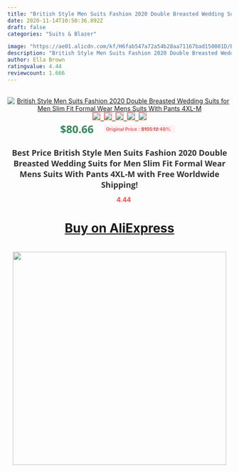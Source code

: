 ```yaml
---
title: "British Style Men Suits Fashion 2020 Double Breasted Wedding Suits for Men Slim Fit Formal Wear Mens Suits With Pants 4XL-M"
date: 2020-11-14T10:50:36.892Z
draft: false
categories: "Suits & Blazer"

image: "https://ae01.alicdn.com/kf/H6fab547a72a54b28aa71167bad150081D/British-Style-Men-Suits-Fashion-2020-Double-Breasted-Wedding-Suits-for-Men-Slim-Fit-Formal-Wear.jpg"
description: "British Style Men Suits Fashion 2020 Double Breasted Wedding Suits for Men Slim Fit Formal Wear Mens Suits With Pants 4XL-M"
author: Ella Brown
ratingvalue: 4.44
reviewcount: 1.666
---
```

<br>
<div style="text-align: center;">
<a href="https://s.click.aliexpress.com/e/_9iPtQV" target="_blank" rel="nofollow noopener noreferrer"><img alt="British Style Men Suits Fashion 2020 Double Breasted Wedding Suits for Men Slim Fit Formal Wear Mens Suits With Pants 4XL-M" class="magnifier-image" src="https://ae01.alicdn.com/kf/H6fab547a72a54b28aa71167bad150081D/British-Style-Men-Suits-Fashion-2020-Double-Breasted-Wedding-Suits-for-Men-Slim-Fit-Formal-Wear.jpg_640x640.jpg">
<br>
<img style="border:1px solid salmon" src="https://ae01.alicdn.com/kf/H6fab547a72a54b28aa71167bad150081D/British-Style-Men-Suits-Fashion-2020-Double-Breasted-Wedding-Suits-for-Men-Slim-Fit-Formal-Wear.jpg_120x120.jpg">&nbsp;&nbsp;<img style="border:1px solid salmon" src="https://ae01.alicdn.com/kf/Hdabd5905c0d041849a85f02eefa205833/British-Style-Men-Suits-Fashion-2020-Double-Breasted-Wedding-Suits-for-Men-Slim-Fit-Formal-Wear.jpg_120x120.jpg">&nbsp;&nbsp;<img style="border:1px solid salmon" src="https://ae01.alicdn.com/kf/H0c54332e542c415f8aff86fd13564abdG/British-Style-Men-Suits-Fashion-2020-Double-Breasted-Wedding-Suits-for-Men-Slim-Fit-Formal-Wear.jpg_120x120.jpg">&nbsp;&nbsp;<img style="border:1px solid salmon" src="https://ae01.alicdn.com/kf/H1561c6ba8f4c458fadaf103d03b72df0x/British-Style-Men-Suits-Fashion-2020-Double-Breasted-Wedding-Suits-for-Men-Slim-Fit-Formal-Wear.jpg_120x120.jpg">&nbsp;&nbsp;<img style="border:1px solid salmon" src="https://ae01.alicdn.com/kf/Hcf759cf06bdb4fd7a22b3db7e66cb3a3T/British-Style-Men-Suits-Fashion-2020-Double-Breasted-Wedding-Suits-for-Men-Slim-Fit-Formal-Wear.jpg_120x120.jpg"></a></div><br0>
<div style="text-align: center;"><span style="background-color: white; border: 0px; box-sizing: border-box; color: seagreen; display: inline-block; font-family: &quot;open sans&quot; , &quot;arial&quot; , &quot;helvetica&quot; , sans-serif , &quot;heiti&quot;; font-size: 24px; font-stretch: inherit; font-weight: 700; line-height: inherit; margin: 0px 10px 0px 0px; padding: 0px; vertical-align: middle;">$80.66 </span>
<span style="background: rgb(255 , 241 , 241); border-radius: 3px; border: 0px; box-sizing: border-box; color: #ff4747; display: inline-block; font-family: inherit; font-size: 12px; font-stretch: inherit; font-style: inherit; font-variant: inherit; font-weight: 600; line-height: inherit; margin: 0px; padding: 2px 5px; transform: scale(0.9); vertical-align: middle;">Original Price : <b style="text-decoration: line-through;">$155.12 </b> 48%&nbsp;&nbsp;</span></div>
<h1 style="color: #333333; display: inline-block; font-family: &quot;open sans&quot; , &quot;arial&quot; , &quot;helvetica&quot; , sans-serif , &quot;heiti&quot;; font-size: 18px; font-stretch: inherit; font-weight: 700; text-align: center;">Best Price British Style Men Suits Fashion 2020 Double Breasted Wedding Suits for Men Slim Fit Formal Wear Mens Suits With Pants 4XL-M with Free Worldwide Shipping!</h1>
<div style="color: #ff4747; text-align: center;">
<img src="https://4.bp.blogspot.com/-M0ZcTcb-5uY/XleCXlxnR4I/AAAAAAAAAEc/OrjgMkXV1oMQFaCRZj5HQwOCBcu3w1FegCPcBGAYYCw/s1600/star.png" style="height: 15px;">&nbsp;<b>4.44</b></div>
<div class="button_cont" align="center"><a class="buynow_a" href="https://s.click.aliexpress.com/e/_9iPtQV" target="_blank" rel="nofollow noopener noreferrer"><H1>Buy on AliExpress</H1></a></div><br>
<div class="separator" style="clear: both; text-align: center;">
<img src="https://lh3.googleusercontent.com/-pTy5HemUv9M/XlePHvY0dAI/AAAAAAAAAE4/0nX5iRUoIWY8eMW9Dpxeirr157OZliDIgCLcBGAsYHQ/s1600/badge.gif" width="480">
</div>
